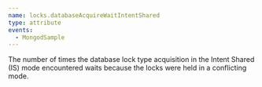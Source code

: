 ```yaml
---
name: locks.databaseAcquireWaitIntentShared
type: attribute
events:
  - MongodSample
---
```


The number of times the database lock type acquisition in the Intent Shared (IS) mode encountered waits because the locks were held in a conflicting mode.